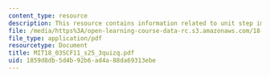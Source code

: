 ```yaml
---
content_type: resource
description: This resource contains information related to unit step impulse.
file: /media/https%3A/open-learning-course-data-rc.s3.amazonaws.com/18-03sc-differential-equations-fall-2011/1859d8db5d4b92b6ad4a88da69313ebe_MIT18_03SCF11_s25_3quizq.pdf
file_type: application/pdf
resourcetype: Document
title: MIT18_03SCF11_s25_3quizq.pdf
uid: 1859d8db-5d4b-92b6-ad4a-88da69313ebe
---
```

